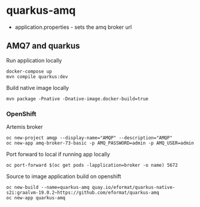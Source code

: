 # quarkus-amq

- application.properties - sets the amq broker url

## AMQ7 and quarkus

Run application locally

```
docker-compose up
mvn compile quarkus:dev
```

Build native image locally

```
mvn package -Pnative -Dnative-image.docker-build=true
```

### OpenShift

Artemis broker

```
oc new-project amqp --display-name="AMQP" --description="AMQP"
oc new-app amq-broker-73-basic -p AMQ_PASSWORD=admin -p AMQ_USER=admin
```

Port forward to local if running app locally

```
oc port-forward $(oc get pods -lapplication=broker -o name) 5672
```

Source to image application build on openshift

```
oc new-build --name=quarkus-amq quay.io/eformat/quarkus-native-s2i:graalvm-19.0.2~https://github.com/eformat/quarkus-amq
oc new-app quarkus-amq
```
